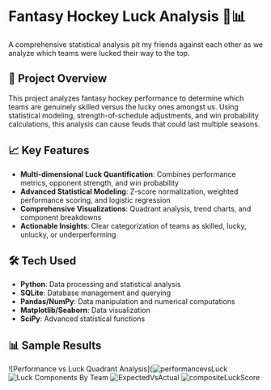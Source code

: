 # Fantasy Hockey Luck Analysis 🏒📊

A comprehensive statistical analysis pit my friends against each other as we analyze which teams were lucked their way to the top.

## 🎯 Project Overview

This project analyzes fantasy hockey performance to determine which teams are genuinely skilled versus the lucky ones amongst us. Using statistical modeling, strength-of-schedule adjustments, and win probability calculations, this analysis can cause feuds that could last multiple seasons.

## 📈 Key Features

- **Multi-dimensional Luck Quantification**: Combines performance metrics, opponent strength, and win probability
- **Advanced Statistical Modeling**: Z-score normalization, weighted performance scoring, and logistic regression
- **Comprehensive Visualizations**: Quadrant analysis, trend charts, and component breakdowns
- **Actionable Insights**: Clear categorization of teams as skilled, lucky, unlucky, or underperforming

## 🛠️ Tech Used

- **Python**: Data processing and statistical analysis
- **SQLite**: Database management and querying
- **Pandas/NumPy**: Data manipulation and numerical computations
- **Matplotlib/Seaborn**: Data visualization
- **SciPy**: Advanced statistical functions

## 📊 Sample Results

![Performance vs Luck Quadrant Analysis](![performancevsLuck](https://github.com/user-attachments/assets/df46ab26-8207-48cf-8fb6-b1ec42839ade)
![Luck Components By Team](https://github.com/user-attachments/assets/1e4a9bd5-b4dd-4ecf-b081-2299365884cf)
![ExpectedVsActual](https://github.com/user-attachments/assets/1b9d0fb7-0886-466f-b63a-eba633d9c82d)
![compositeLuckScore](https://github.com/user-attachments/assets/6ac362c5-33e6-4fbc-ae4c-63178ca5f418)
